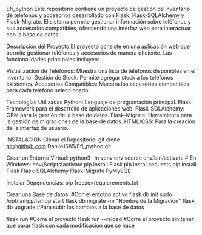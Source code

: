 Efi_python
Este repositorio contiene un proyecto de gestión de inventario de teléfonos y accesorios desarrollado con Flask, Flask-SQLAlchemy y Flask-Migrate. El sistema permite gestionar información sobre teléfonos y sus accesorios compatibles, ofreciendo una interfaz web para interactuar con la base de datos.

Descripción del Proyecto
El proyecto consiste en una aplicación web que permite gestionar teléfonos y accesorios de manera eficiente. Las funcionalidades principales incluyen:

Visualización de Teléfonos: Muestra una lista de teléfonos disponibles en el inventario.
Gestión de Stock: Permite agregar stock a los teléfonos existentes.
Accesorios Compatibles: Muestra los accesorios compatibles para cada teléfono seleccionado.

Tecnologías Utilizadas
Python: Lenguaje de programación principal.
Flask: Framework para el desarrollo de aplicaciones web.
Flask-SQLAlchemy: ORM para la gestión de la base de datos.
Flask-Migrate: Herramienta para la gestión de migraciones de la base de datos.
HTML/CSS: Para la creación de la interfaz de usuario.

INSTALACION
Clonar el Repositorio:
git clone git@github.com:Danilo1685/Efi_python.git

Crear un Entorno Virtual:
python3 -m venv env
source env/bin/activate  # En Windows: env\Scripts\activate
pip install Flask
pip install requests
pip install Flask Flask-SQLAlchemy Flask-Migrate PyMySQL

Instalar Dependencias:
pip freeze>requierements.txt

Crear una Base de datos:
#Con el entotno activo
flask db init 
sudo /opt/lampp/lampp start 
flask db migrate -m "Nombre de la Migracion"
flask db upgrade #Para subir los cambios a la base de datos

flask run #Corre el proyecto
flask run --reload #Corre el proyecto sin tener que parar flask con cada modificacion que se hace






